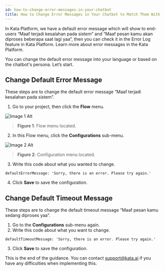 ```yaml
---
id: how-to-change-error-messages-in-your-chatbot
title: How to Change Error Messages in Your Chatbot to Match Them With Chatbot Persona
---
```


In Kata Platform, we have a default error message which will show to end-users “Maaf terjadi kesalahan pada sistem” and “Maaf pesan kamu akan diproses beberapa saat lagi yaa”, then you can check it in the Error Log feature in Kata Platform. Learn more about error messages in the Kata Platform.

You can change the default error message into your language or based on the chatbot's persona. Let’s start.

## Change Default Error Message

These steps are to change the default error message “Maaf terjadi kesalahan pada sistem”.

1. Go to your project, then click the **Flow** menu.

![Image 1 Alt](/assets/images/products/kata-platform/how-to/how-to-change-error-messages-in-your-chatbot/image1.png)

> **Figure 1**: Flow menu located.

2. In this Flow menu, click the **Configurations** sub-menu.

![Image 2 Alt](/assets/images/products/kata-platform/how-to/how-to-change-error-messages-in-your-chatbot/image2.png)

> **Figure 2**: Configuration menu located.

3. Write this code about what you wanted to change.

```
defaultErrorMessage: 'Sorry, there is an error. Please try again.'
```

4. Click **Save** to save the configuration.

## Change Default Timeout Message

These steps are to change the default timeout message “Maaf pesan kamu sedang diproses yaa”.

1. Go to the **Configurations** sub-menu again.
2. Write this code about what you want to change.

```
defaultTimeoutMessage: 'Sorry, there is an error. Please try again.'
```

3. Click **Save** to save the configuration.

This is the end of the guidance. You can contact <a href="mailto:support@kata.ai">support@kata.ai</a> if you have any difficulties when implementing this.
